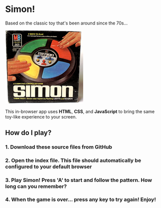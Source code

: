# Simon!

Based on the classic toy that's been around since the 70s... 

<img src="https://github.com/cpadierna/simon/blob/main/simon_original.jpg" width="250">

This in-browser app uses **HTML**, **CSS**, and **JavaScript** to bring the same toy-like experience to your screen. 

## How do I play? 

### 1. Download these source files from GitHub
### 2. Open the index file. This file should automatically be configured to your default browser
### 3. Play Simon! Press 'A' to start and follow the pattern. How long can you remember?
### 4. When the game is over... press any key to try again! Enjoy!
